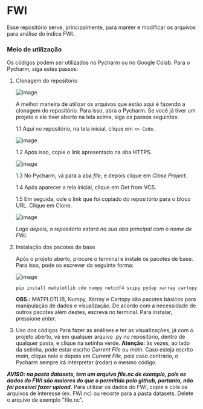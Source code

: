 # FWI
Esse repositório serve, principalmente, para manter e modificar os arquivos para análise do índice FWI. 

### Meio de utilização
Os códigos podem ser utilizados no Pycharm ou no Google Colab. Para o Pycharm, siga estes passos:

1. Clonagem do repositório
   
   ![image](https://github.com/user-attachments/assets/389b20e1-468b-4a76-99b5-de39b6b18962)
   
   A melhor maneira de utilizar os arquivos que estão aqui é fazendo a clonagem do repositório. Para isso, abra o Pycharm. Se você já tiver um projeto e ele tiver aberto na tela acima, siga os passos seguintes:
   
   1.1 Aqui no repositório, na tela inicial, clique em ```<> Code```.
   
   ![image](https://github.com/user-attachments/assets/ff34279b-2c3f-4ce0-aa91-4aa3f72e02a5)
   
   1.2 Após isso, copie o link apresentado na aba HTTPS.
   
   ![image](https://github.com/user-attachments/assets/19ec0248-c572-47f8-9b51-d373d8d64d40)
   
   1.3 No Pycharm, vá para a aba *file*, e depois clique em *Close Project*.
   
   1.4 Após aparecer a tela inicial, clique em Get from VCS.
   
   1.5 Em seguida, cole o link que foi copiado do repositório para o bloco URL. Clique em Clone.
   
   ![image](https://github.com/user-attachments/assets/b058e178-97fd-4b4e-aea9-63942637f4bc)

   _Logo depois, o repositório estará na sua aba principal com o nome de FWI._

2. Instalação dos pacotes de base

   Após o projeto aberto, procure o terminal e instale os pacotes de base. Para isso, pode os escrever da seguinte forma:
   
   ![image](https://github.com/user-attachments/assets/12361faf-3bfa-4a47-b45a-48d2756deb2d)
   ```
   pip install matplotlib cdo numpy netcdf4 scipy pydap xarray cartopy 
   ```
   **OBS.:** MATPLOTLIB, Numpy, Xarray e Cartopy são pacotes básicos para manipulação de dados e visualização. De acordo com a necessidade de outros pacotes além destes, escreva no terminal. Para instalar, pressione _enter_.

3. Uso dos códigos
   Para fazer as análises e ter as visualizações, já com o projeto aberto, vá em qualquer arquivo .py no repositório, dentro de qualquer pasta, e clique na setinha verde.
   **Atenção:** às vezes, ao lado da setinha, pode estar escrito _Current File_ ou _main_. Caso esteja escrito _main_, clique nele e depois em _Current File_, pois caso contrário, o Pycharm sempre irá interpretar (rodar) o mesmo código.

***AVISO: na pasta datasets, tem um arquivo file.nc de exemplo, pois os dados do FWI são maiores do que o permitido pelo github, portanto, não foi possível fazer upload.***
Para utilizar os dados do FWI, copie e cole os arquivos de interesse (ex. FWI.nc) ou recorte para a pasta datasets. Delete o arquivo de exemplo "file.nc". 
